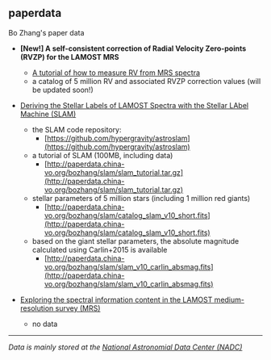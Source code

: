 ## paperdata
Bo Zhang's paper data

- **[New!] A self-consistent correction of Radial Velocity Zero-points (RVZP) for the LAMOST MRS**
    - [A tutorial of how to measure RV from MRS spectra](https://nbviewer.jupyter.org/github/hypergravity/laspec/blob/master/tutorial/20201118_How_to_measure_RV_from_MRS_spectra.ipynb)
    - a catalog of 5 million RV and associated RVZP correction values (will be updated soon!)

- [Deriving the Stellar Labels of LAMOST Spectra with the Stellar LAbel Machine (SLAM)](https://ui.adsabs.harvard.edu/abs/2020ApJS..246....9Z/abstract)
    - the SLAM code repository:
        - [https://github.com/hypergravity/astroslam](https://github.com/hypergravity/astroslam)
    - a tutorial of SLAM (100MB, including data)
        - [http://paperdata.china-vo.org/bozhang/slam/slam_tutorial.tar.gz](http://paperdata.china-vo.org/bozhang/slam/slam_tutorial.tar.gz)         
    - stellar parameters of 5 million stars (including 1 million red giants)
        - [http://paperdata.china-vo.org/bozhang/slam/catalog_slam_v10_short.fits](http://paperdata.china-vo.org/bozhang/slam/catalog_slam_v10_short.fits)
    - based on the giant stellar parameters, the absolute magnitude calculated using Carlin+2015 is available
        - [http://paperdata.china-vo.org/bozhang/slam/slam_v10_carlin_absmag.fits](http://paperdata.china-vo.org/bozhang/slam/slam_v10_carlin_absmag.fits)
        
- [Exploring the spectral information content in the LAMOST medium-resolution survey (MRS)](https://ui.adsabs.harvard.edu/abs/2020RAA....20...51Z/abstract)
    - no data

[//]: # "
    - Spectroscopic binaries from LAMOST-MRS survey (R~7500)
        - RVM(v10, 660 templates, R=7500, 3500-15000K, ATLAS)
            - [http://paperdata.china-vo.org/bozhang/mrssb/v10_rvm.dump](http://paperdata.china-vo.org/bozhang/mrssb/v10_rvm.dump)
        - Radial velocity and binarity of 3 million MRS spectra
            - [http://paperdata.china-vo.org/bozhang/mrssb/m7snr5_tr_v11_short.fits](http://paperdata.china-vo.org/bozhang/mrssb/m7snr5_tr_v11_short.fits)
    "

---
*Data is mainly stored at the [National Astronomial Data Center (NADC)](https://nadc.china-vo.org/client/)*

        